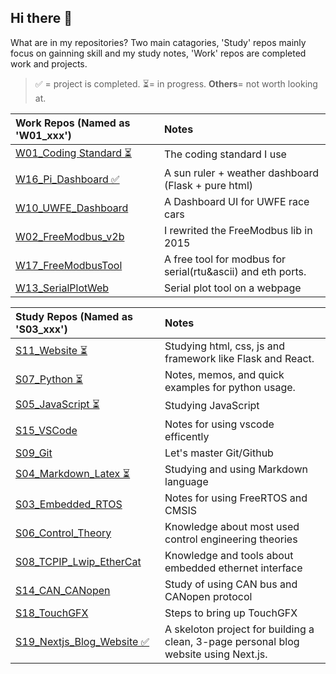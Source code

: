 ## Hi there 👋

What are in my repositories?
Two main catagories, 'Study' repos mainly focus on gainning skill and my study notes, 'Work' repos are completed work and projects.

> ✅ = project is completed. ⏳= in progress. **Others**= not worth looking at.

| Work Repos (Named as 'W01_xxx')                                                | Notes                                                       |
| :----------------------------------------------------------------------------- | :---------------------------------------------------------- |
| [W01_Coding Standard ⏳](https://github.com/ArthurQiangLi/W01_Coding_Standard) | The coding standard I use                                   |
| [W16_Pi_Dashboard ✅](https://github.com/ArthurQiangLi/W16_PiDashboard)        | A sun ruler + weather dashboard (Flask + pure html)         |
| [W10_UWFE_Dashboard]()                                                         | A Dashboard UI for UWFE race cars                           |
| [W02_FreeModbus_v2b]()                                                         | I rewrited the FreeModbus lib in 2015                       |
| [W17_FreeModbusTool](https://github.com/ArthurQiangLi/W17_FreeModbusTool)      | A free tool for modbus for serial(rtu&ascii) and eth ports. |
| [W13_SerialPlotWeb](https://github.com/ArthurQiangLi/W13_SerialPlotWeb)        | Serial plot tool on a webpage                               |

| Study Repos (Named as 'S03_xxx')                                                    | Notes                                                      |
| :---------------------------------------------------------------------------------- | :--------------------------------------------------------- |
| [S11_Website ⏳](https://github.com/ArthurQiangLi/S11_Website)                      | Studying html, css, js and framework like Flask and React. |
| [S07_Python ⏳](https://github.com/ArthurQiangLi/S07_Python)                        | Notes, memos, and quick examples for python usage.         |
| [S05_JavaScript ⏳](https://github.com/ArthurQiangLi/S05_JavaScript)                | Studying JavaScript                                        |
| [S15_VSCode](https://github.com/ArthurQiangLi/S15_VSCode)                           | Notes for using vscode efficently                          |
| [S09_Git](https://github.com/ArthurQiangLi/S09_Git)                                 | Let's master Git/Github                                    |
| [S04_Markdown_Latex ⏳](https://github.com/ArthurQiangLi/S04_Markdown_Latex.git)    | Studying and using Markdown language                       |
| [S03_Embedded_RTOS](https://github.com/ArthurQiangLi/S03_Embedded_RTOS)             | Notes for using FreeRTOS and CMSIS                         |
| [S06_Control_Theory](https://github.com/ArthurQiangLi/S06_Control_Theory.git)       | Knowledge about most used control engineering theories     |
| [S08_TCPIP_Lwip_EtherCat](https://github.com/ArthurQiangLi/S08_TCPIP_Lwip_EtherCat) | Knowledge and tools about embedded ethernet interface      |
| [S14_CAN_CANopen](https://github.com/ArthurQiangLi/S14_CAN_CANopen)                 | Study of using CAN bus and CANopen protocol                |
| [S18_TouchGFX](https://github.com/ArthurQiangLi/S18_TouchGFX.git)                   | Steps to bring up TouchGFX                                 |
|[S19_Nextjs_Blog_Website ✅](https://github.com/ArthurQiangLi/S19_Nextjs_Blog_Website)| A skeloton project for building a clean, 3-page personal blog website using Next.js. |

<!--
**ArthurQiangLi/arthurqiangli** is a ✨ _special_ ✨ repository because its `README.md` (this file) appears on your GitHub profile.

Here are some ideas to get you started:

- 🔭 I’m currently working on ...
- 🌱 I’m currently learning ...
- 👯 I’m looking to collaborate on ...
- 🤔 I’m looking for help with ...
- 💬 Ask me about ...
- 📫 How to reach me: ...
- 😄 Pronouns: ...
- ⚡ Fun fact: ...

| Icon  | Meaning / Usage |
|-------|---------------|
| ✅ | Success, confirmation, or a good choice |
| 🚀 | Excitement, speed, or improvement |
| 🔥 | Something cool, trendy, or powerful |
| ⚡ | Speed, quick action, or performance boost |
| 🛠️ | Tools, fixing, or configuration |
| 💡 | Idea, tip, or insight |
| 📌 | Important point or note |
| 🔍 | Searching, investigating, or analyzing |
| ⚠️ 🔔  | Warning, caution, or something to be careful about |
| ❌ | Error, mistake, or something not recommended |
| 📜 | Code snippet or documentation reference |
| 📝 | Writing-related, documentation, or editing |
| 🎨 | Design, UI, or styling-related topics |
| 📦 | Package, module, or software component |
| ⏳ | Waiting, processing, or time-related |

chatGPT mostly uses ✅, 🚀, and 🔥 to highlight key takeaways.  😊

"The 'Study' page mainly focuses on gaining skills and my study notes, while the 'Work' page highlights completed work and projects."

|**WORK** | Industrial Use Related, or from my work experiences|

|**STUDY** | Academic related, or when I was studying something |


-->
